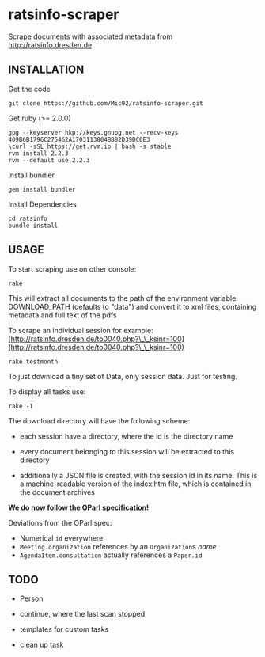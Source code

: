 ratsinfo-scraper
================

Scrape documents with associated metadata from http://ratsinfo.dresden.de

INSTALLATION
------------

Get the code

    git clone https://github.com/Mic92/ratsinfo-scraper.git

Get ruby (>= 2.0.0)

    gpg --keyserver hkp://keys.gnupg.net --recv-keys 409B6B1796C275462A1703113804BB82D39DC0E3
    \curl -sSL https://get.rvm.io | bash -s stable
    rvm install 2.2.3
    rvm --default use 2.2.3

Install bundler

    gem install bundler

Install Dependencies

    cd ratsinfo
    bundle install

USAGE
-----
To start scraping use on other console:

    rake

This will extract all documents to the path of the environment variable DOWNLOAD_PATH (defaults to "data") and convert it to xml files, containing metadata and full text of the pdfs

To scrape an individual session for example: [http://ratsinfo.dresden.de/to0040.php?\_\_ksinr=100](http://ratsinfo.dresden.de/to0040.php?\_\_ksinr=100)

    rake testmonth

To just download a tiny set of Data, only session data. Just for testing.

To display all tasks use:

    rake -T

The download directory will have the following scheme:

- each session have a directory, where the id is the directory name
- every document belonging to this session will be extracted to this directory

- additionally a JSON file is created, with the session id in its name. This is a machine-readable
  version of the index.htm file, which is contained in the document archives


**We do now follow the [OParl specification](https://oparl.org/spezifikation/online-ansicht/)!**

Deviations from the OParl spec:

* Numerical `id` everywhere
* `Meeting.organization` references by an `Organization`s *name*
* `AgendaItem.consultation` actually references a `Paper.id`


TODO
----

- Person

- continue, where the last scan stopped
- templates for custom tasks
- clean up task
